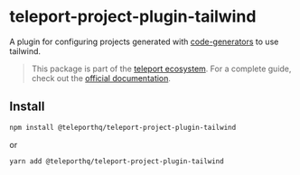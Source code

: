 # teleport-project-plugin-tailwind

A plugin for configuring projects generated with [code-generators](https://github.com/teleporthq/teleport-code-generators) to use tailwind.

> This package is part of the [teleport ecosystem](https://github.com/teleporthq/teleport-code-generators). For a complete guide, check out the [official documentation](https://docs.teleporthq.io/).

## Install
```bash
npm install @teleporthq/teleport-project-plugin-tailwind
```
or
```bash
yarn add @teleporthq/teleport-project-plugin-tailwind
```
